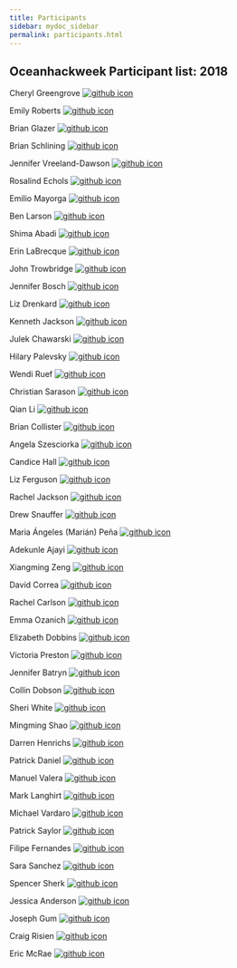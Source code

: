 ```yaml
---
title: Participants
sidebar: mydoc_sidebar
permalink: participants.html
---
```


## Oceanhackweek Participant list: 2018

Cheryl Greengrove [![github icon](https://raw.githubusercontent.com/geohackweek/ghw2016/master/img/github-black.png)](https://github.com/cgreengrove)

Emily Roberts [![github icon](https://raw.githubusercontent.com/geohackweek/ghw2016/master/img/github-black.png)](https://github.com/earobert)

Brian Glazer [![github icon](https://raw.githubusercontent.com/geohackweek/ghw2016/master/img/github-black.png)](https://github.com/glazer)

Brian Schlining [![github icon](https://raw.githubusercontent.com/geohackweek/ghw2016/master/img/github-black.png)](https://github.com/hohonuuli)

Jennifer Vreeland-Dawson [![github icon](https://raw.githubusercontent.com/geohackweek/ghw2016/master/img/github-black.png)](https://github.com/JVDTAMU)

Rosalind Echols [![github icon](https://raw.githubusercontent.com/geohackweek/ghw2016/master/img/github-black.png)](https://github.com/rechols)

Emilio Mayorga [![github icon](https://raw.githubusercontent.com/geohackweek/ghw2016/master/img/github-black.png)](https://github.com/emiliom)

Ben Larson [![github icon](https://raw.githubusercontent.com/geohackweek/ghw2016/master/img/github-black.png)](https://github.com/superflyben)

Shima Abadi [![github icon](https://raw.githubusercontent.com/geohackweek/ghw2016/master/img/github-black.png)](https://github.com/shimaabadi)

Erin LaBrecque [![github icon](https://raw.githubusercontent.com/geohackweek/ghw2016/master/img/github-black.png)](https://github.com/erinann)

John Trowbridge [![github icon](https://raw.githubusercontent.com/geohackweek/ghw2016/master/img/github-black.png)](https://github.com/jtrowbridge)

Jennifer Bosch [![github icon](https://raw.githubusercontent.com/geohackweek/ghw2016/master/img/github-black.png)](https://github.com/jbosch-noaa)

Liz Drenkard [![github icon](https://raw.githubusercontent.com/geohackweek/ghw2016/master/img/github-black.png)](https://github.com/amoebaliz)

Kenneth Jackson [![github icon](https://raw.githubusercontent.com/geohackweek/ghw2016/master/img/github-black.png)](https://github.com/k3jackson)

Julek Chawarski [![github icon](https://raw.githubusercontent.com/geohackweek/ghw2016/master/img/github-black.png)](https://github.com/jchawarski)

Hilary Palevsky [![github icon](https://raw.githubusercontent.com/geohackweek/ghw2016/master/img/github-black.png)](https://github.com/hipalevsky)

Wendi Ruef [![github icon](https://raw.githubusercontent.com/geohackweek/ghw2016/master/img/github-black.png)](https://github.com/wruef)

Christian Sarason [![github icon](https://raw.githubusercontent.com/geohackweek/ghw2016/master/img/github-black.png)](https://github.com/cpsarason)

Qian Li [![github icon](https://raw.githubusercontent.com/geohackweek/ghw2016/master/img/github-black.png)](https://github.com/QianLi2012)

Brian Collister [![github icon](https://raw.githubusercontent.com/geohackweek/ghw2016/master/img/github-black.png)](https://github.com/bcollist)

Angela Szesciorka [![github icon](https://raw.githubusercontent.com/geohackweek/ghw2016/master/img/github-black.png)](https://github.com/azorka)

Candice Hall [![github icon](https://raw.githubusercontent.com/geohackweek/ghw2016/master/img/github-black.png)](https://github.com/CandiceGH)

Liz Ferguson [![github icon](https://raw.githubusercontent.com/geohackweek/ghw2016/master/img/github-black.png)](https://github.com/lizferguson5)

Rachel Jackson [![github icon](https://raw.githubusercontent.com/geohackweek/ghw2016/master/img/github-black.png)](https://github.com/racheljack)

Drew Snauffer [![github icon](https://raw.githubusercontent.com/geohackweek/ghw2016/master/img/github-black.png)](https://github.com/a-snauffer)

Maria Ángeles (Marián) Peña [![github icon](https://raw.githubusercontent.com/geohackweek/ghw2016/master/img/github-black.png)](https://github.com/Marianpena)

Adekunle Ajayi [![github icon](https://raw.githubusercontent.com/geohackweek/ghw2016/master/img/github-black.png)](https://github.com/adeajayi-kunle)

Xiangming Zeng [![github icon](https://raw.githubusercontent.com/geohackweek/ghw2016/master/img/github-black.png)](https://github.com/xzenggit)

David Correa [![github icon](https://raw.githubusercontent.com/geohackweek/ghw2016/master/img/github-black.png)](https://github.com/davecorrea)

Rachel Carlson [![github icon](https://raw.githubusercontent.com/geohackweek/ghw2016/master/img/github-black.png)](https://github.com/rcarlson)

Emma Ozanich [![github icon](https://raw.githubusercontent.com/geohackweek/ghw2016/master/img/github-black.png)](https://github.com/emma-oz)

Elizabeth Dobbins [![github icon](https://raw.githubusercontent.com/geohackweek/ghw2016/master/img/github-black.png)](https://github.com/eldobbins)

Victoria Preston [![github icon](https://raw.githubusercontent.com/geohackweek/ghw2016/master/img/github-black.png)](https://github.com/vpreston)

Jennifer Batryn [![github icon](https://raw.githubusercontent.com/geohackweek/ghw2016/master/img/github-black.png)](https://github.com/batryn)

Collin Dobson [![github icon](https://raw.githubusercontent.com/geohackweek/ghw2016/master/img/github-black.png)](https://github.com/cdobs)

Sheri White [![github icon](https://raw.githubusercontent.com/geohackweek/ghw2016/master/img/github-black.png)](https://github.com/snwhite)

Mingming Shao [![github icon](https://raw.githubusercontent.com/geohackweek/ghw2016/master/img/github-black.png)](https://github.com/umlvcheng)

Darren Henrichs [![github icon](https://raw.githubusercontent.com/geohackweek/ghw2016/master/img/github-black.png)](https://github.com/snifflesnrumjum)

Patrick Daniel [![github icon](https://raw.githubusercontent.com/geohackweek/ghw2016/master/img/github-black.png)](https://github.com/patcdaniel)

Manuel Valera [![github icon](https://raw.githubusercontent.com/geohackweek/ghw2016/master/img/github-black.png)](https://github.com/manuelvalera)

Mark Langhirt [![github icon](https://raw.githubusercontent.com/geohackweek/ghw2016/master/img/github-black.png)](https://github.com/bnwkeys)

Michael Vardaro [![github icon](https://raw.githubusercontent.com/geohackweek/ghw2016/master/img/github-black.png)](https://github.com/mvardaro)

Patrick Saylor [![github icon](https://raw.githubusercontent.com/geohackweek/ghw2016/master/img/github-black.png)](https://github.com/psaylor16)

Filipe Fernandes [![github icon](https://raw.githubusercontent.com/geohackweek/ghw2016/master/img/github-black.png)](https://github.com/ocefpaf)

Sara Sanchez [![github icon](https://raw.githubusercontent.com/geohackweek/ghw2016/master/img/github-black.png)](https://github.com/ssanchez20)

Spencer Sherk [![github icon](https://raw.githubusercontent.com/geohackweek/ghw2016/master/img/github-black.png)](https://github.com/SpencerSherk)

Jessica Anderson [![github icon](https://raw.githubusercontent.com/geohackweek/ghw2016/master/img/github-black.png)](https://github.com/jesse-a)

Joseph Gum [![github icon](https://raw.githubusercontent.com/geohackweek/ghw2016/master/img/github-black.png)](https://github.com/asx)

Craig Risien [![github icon](https://raw.githubusercontent.com/geohackweek/ghw2016/master/img/github-black.png)](https://github.com/crisien)

Eric McRae [![github icon](https://raw.githubusercontent.com/geohackweek/ghw2016/master/img/github-black.png)](https://github.com/swearic)
